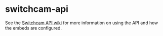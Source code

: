 switchcam-api
=============

See the [Switchcam API wiki](https://github.com/chartley/switchcam-api/wiki/Switchcam-API) for more information on using the API and how the embeds are configured.